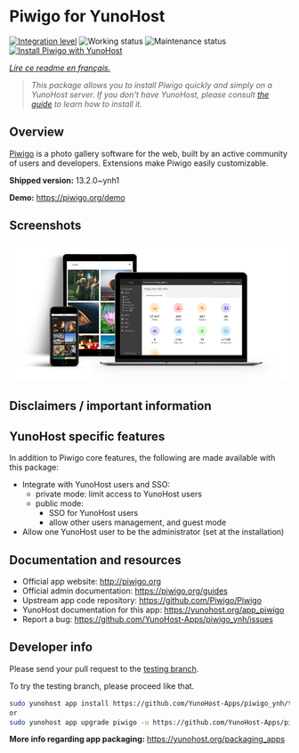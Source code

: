 <!--
N.B.: This README was automatically generated by https://github.com/YunoHost/apps/tree/master/tools/README-generator
It shall NOT be edited by hand.
-->

# Piwigo for YunoHost

[![Integration level](https://dash.yunohost.org/integration/piwigo.svg)](https://dash.yunohost.org/appci/app/piwigo) ![Working status](https://ci-apps.yunohost.org/ci/badges/piwigo.status.svg) ![Maintenance status](https://ci-apps.yunohost.org/ci/badges/piwigo.maintain.svg)  
[![Install Piwigo with YunoHost](https://install-app.yunohost.org/install-with-yunohost.svg)](https://install-app.yunohost.org/?app=piwigo)

*[Lire ce readme en français.](./README_fr.md)*

> *This package allows you to install Piwigo quickly and simply on a YunoHost server.
If you don't have YunoHost, please consult [the guide](https://yunohost.org/#/install) to learn how to install it.*

## Overview

[Piwigo](http://piwigo.org) is a photo gallery software for the web, built by an active community of users and developers. Extensions make Piwigo easily customizable.


**Shipped version:** 13.2.0~ynh1

**Demo:** https://piwigo.org/demo

## Screenshots

![Screenshot of Piwigo](./doc/screenshots/screenshot_Piwigo.jpg)

## Disclaimers / important information

## YunoHost specific features

In addition to Piwigo core features, the following are made available with this package:
 * Integrate with YunoHost users and SSO:
   * private mode: limit access to YunoHost users
   * public mode:
     * SSO for YunoHost users
     * allow other users management, and guest mode
 * Allow one YunoHost user to be the administrator (set at the installation)

## Documentation and resources

* Official app website: <http://piwigo.org>
* Official admin documentation: <https://piwigo.org/guides>
* Upstream app code repository: <https://github.com/Piwigo/Piwigo>
* YunoHost documentation for this app: <https://yunohost.org/app_piwigo>
* Report a bug: <https://github.com/YunoHost-Apps/piwigo_ynh/issues>

## Developer info

Please send your pull request to the [testing branch](https://github.com/YunoHost-Apps/piwigo_ynh/tree/testing).

To try the testing branch, please proceed like that.

``` bash
sudo yunohost app install https://github.com/YunoHost-Apps/piwigo_ynh/tree/testing --debug
or
sudo yunohost app upgrade piwigo -u https://github.com/YunoHost-Apps/piwigo_ynh/tree/testing --debug
```

**More info regarding app packaging:** <https://yunohost.org/packaging_apps>
